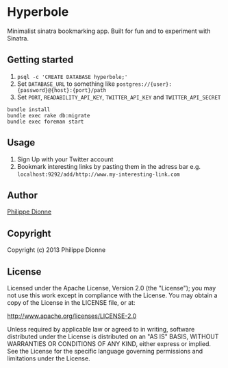 # Hyperbole
Minimalist sinatra bookmarking app. Built for fun and to experiment with Sinatra.

## Getting started
1. `psql -c 'CREATE DATABASE hyperbole;'`
2. Set `DATABASE_URL` to something like `postgres://{user}:{password}@{host}:{port}/path`
3. Set `PORT`, `READABILITY_API_KEY`, `TWITTER_API_KEY` and `TWITTER_API_SECRET`

```
bundle install
bundle exec rake db:migrate
bundle exec foreman start
```

## Usage
1. Sign Up with your Twitter account
2. Bookmark interesting links by pasting them in the adress bar e.g. `localhost:9292/add/http://www.my-interesting-link.com`

## Author
[Philippe Dionne](http://www.phildionne.com)

## Copyright
Copyright (c) 2013 Philippe Dionne

## License

Licensed under the Apache License, Version 2.0 (the "License"); you may not use this work except in compliance with the License. You may obtain a copy of the License in the LICENSE file, or at:

http://www.apache.org/licenses/LICENSE-2.0

Unless required by applicable law or agreed to in writing, software distributed under the License is distributed on an "AS IS" BASIS, WITHOUT WARRANTIES OR CONDITIONS OF ANY KIND, either express or implied. See the License for the specific language governing permissions and limitations under the License.
